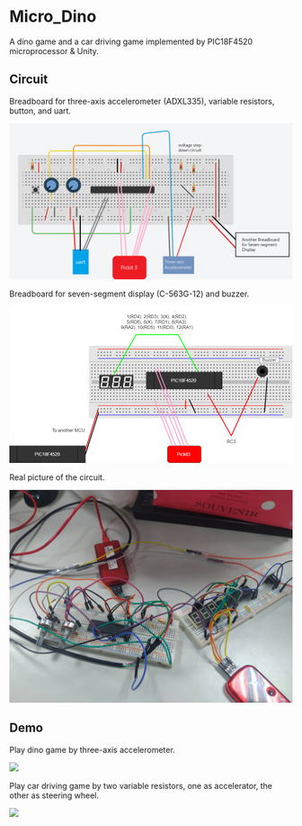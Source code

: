 # Micro_Dino

A dino game and a car driving game implemented by PIC18F4520 microprocessor &amp; Unity.

## Circuit

Breadboard for three-axis accelerometer (ADXL335), variable resistors, button, and uart.

![](./images/circuit1.png)

Breadboard for seven-segment display (C-563G-12) and buzzer.

![](./images/circuit2.png)

Real picture of the circuit.

![](./images/circuit3.jpg)

## Demo

Play dino game by three-axis accelerometer.

![](images/demo1.gif)

Play car driving game by two variable resistors, one as accelerator, the other as steering wheel.

![](images/demo2.gif)
